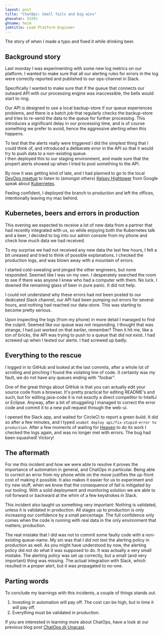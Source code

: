 ```yaml
---
layout: post
title: "ChatOps: Small fails and big wins"
ghavatar: 53291
ghname: heim
jobtitle: Lead Platform Engineer
---
```



<div class="message">
  The story of when I made a typo and fixed it while drinking beer.  
</div>


## Background story

Last monday I was experimenting with some new log metrics on our platform. I wanted to make sure that all our alerting rules for errors in the log were correctly reported and published to our ops-channel in Slack.

Specifically I wanted to make sure that if the queue that connects our outward API with our processing engine was inaccessible, the bells would start to ring.

Our API is designed to use a local backup-store if our queue experiences problems, and there is a batch job that regularly checks the backup-store and tries to re-send the data to the queue for further processing. This introduces a significant delay in our processing time, and is of course something we prefer to avoid, hence the aggressive alerting when this happens.

To test that the alerts really were triggered I did the simplest thing that I could think of, and introduced a deliberate error in the API so that it would try to push data to a non-existing queue.  
I then deployed this to our staging environment, and made sure that the propert alerts showed up when I tried to post something to the API.

By now it was getting kind of late, and I had planned to go to the local [DevOps meetup](http://www.meetup.com/devops-norway/) to listen to (amongst others) [Kelsey Hightower](https://twitter.com/kelseyhightower) from Google speak about [Kubernetes](http://kubernetes.io/).

Feeling confident, I deployed the branch to production and left the offices, intentionally leaving my mac behind.

## Kubernetes, beers and errors in production

This evening we expected to receive a lot of new data from a partner that had recently integrated with us, so while enjoying both the Kubernetes talk and a beer, I decided to log into our admin console from my phone and check how much data we had received.

To my surprise we had not received any new data the last few hours, I felt a bit uneased and tried to think of possible explanations. I checked the production logs, and was blown away with a mountain of errors.

I started cold-sweating and pinged the other engineers, but none responded. Seemed like I was on my own. I desperately searched the room to see if there was anyone I knew who had a computer with them. No luck. I downed the remaining glass of beer in pure panic. It did not help.

I could not understand why these errors had not been posted to our dedicated Slack channel, our API had been pumping out errors for several hours, and nothing had reached our data-store. This was starting to become pretty serious.

Upon inspecting the logs (from my phone) in more detail I managed to find the culprit. Seemed like our queue was not responding. I thought that was strange, I had just worked on that earlier, remember?
Then it hit me, like a ton of bricks, the API was trying to push to a queue that did not exist.
I had screwed up when I tested our alerts. I had screwed up badly.

## Everything to the rescue

I logged in to GitHub and looked at the last commits, after a whole lot of scrolling and pinching I found the violating line of code. It certainly was my fault, we do not have any queues ending with "foobar".

One of the great things about GitHub is that you can actually edit your source code from a browser. It's pretty practical for editing README's and such, but for editing java-code it is not exactly a direct competitor to IntelliJ or Eclipse.
Anyway, after a bit of struggeling I managed to correct the error code and commit it to a new pull request through the web-ui.

I opened the Slack app, and waited for CircleCI to report a green build. It did so after a few minutes, and I typed `unabot deploy api/fix-stupid-error to production`.
After a few moments of waiting for [Heaven](https://github.com/atmos/heaven) to do its work I checked the logs again, and was no longer met with errors. The bug had been squashed! Victory!

## The aftermath

For me this incident and how we were able to resolve it proves the importance of automation in general, and ChatOps in particular. Being able to correct an error from my phone while on the move justifies the up-front cost of making it possible. It also makes it easier for us to experiment and try new stuff, when we know that the consequence of fail is mitigated by our tooling.
With a solid deployment and monitoring solution we are able to roll forward or backward at the whim of a few keystrokes in Slack.

This incident also taught us something very important: Nothing is validated, unless it is validated in production. All stages up to production is only increasing our confidence by a small percentage. The full confidence only comes when the code is running with real data in the only environment that matters; production.

The real mistake that I did was not to commit some faulty code with a non-existing queue-name. My sin was that I did not test the alerting policy in production as well. As you might have understood by now, the alerting policy did not do what it was supposed to do. It was actually a very small mistake. The alerting policy was set up correctly, but a small (and very important) thing was missing. The actual integration with Slack, which resulted in a proper alert, but it was propagated to no-one.

## Parting words

To conclude my learnings with this incidents, a couple of things stands out.

1. Investing in automation will pay off. The cost can be high, but in time it *will* pay off.
2. Everything must be validated in production.

If you are interested in learning more about ChatOps, have a look at our previous blog post [ChatOps @ Unacast](http://unacast.github.com/2015/10/26/chatops-at-unacast/).
